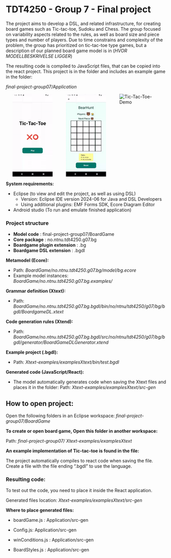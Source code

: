 # TDT4250 - Group 7 - Final project

The project aims to develop a DSL, and related infrastructure, for creating board games such as Tic-tac-toe, Sudoku and Chess. The group focused on variability aspects related to the rules, as well as board size and piece types and number of players. Due to time constrains and complexity of the problem, the group has prioritized on tic-tac-toe type games, but a description of our planned board game model is in (*HVOR MODELLBESKRIVELSE LIGGER*)  

The resulting code is compiled to JavaScript files, that can be copied into the react project. This project is in the folder and includes an example game in the folder:  

*final-project-group07/Application*

<div style="display: flex; justify-content: space-around;">
<img src="Images/bg1.gif" alt="Tic-Tac-Toe-Demo" width="25%">
<img src="Images/bg2.gif" alt="Tic-Tac-Toe-Demo" width="25%">
<img src="Images/bg3.gif" alt="Tic-Tac-Toe-Demo" width="25%">
</div>

**System requirements:**
- Eclipse (to view and edit the project, as well as using DSL)
   - Version: Eclipse IDE version 2024-06 for Java and DSL Developers
   - Using additional plugins: EMF Forms SDK, Ecore Diagram Editor
- Android studio (To run and emulate finished application)

### Project structure 
- **Model code** :  final-project-group07/BoardGame 
- **Core package** : no.ntnu.tdt4250.g07.bg 
- **Boardgame plugin extension** : .bg 
- **Boardgame DSL extension** : .bgdl 

**Metamodel (Ecore):**
- Path: *BoardGame/no.ntnu.tdt4250.g07.bg/model/bg.ecore*
- Example model instances: *BoardGame/no.ntnu.tdt4250.g07.bg.examples/*

**Grammar definition (Xtext):**
- Path: *BoardGame/no.ntnu.tdt4250.g07.bg.bgdl/bin/no/ntnu/tdt4250/g07/bg/bgdl/BoardgameDL.xtext*

**Code generation rules (Xtend):**
- Path: *BoardGame/no.ntnu.tdt4250.g07.bg.bgdl/src/no/ntnu/tdt4250/g07/bg/bgdl/generator/BoardGameDLGenerator.xtend*

**Example project (.bgdl):**
- Path: *Xtext-examples/examplesXtext/bin/test.bgdl*


**Generated code (JavaScript/React):**
- The model automatically generates code when saving the Xtext files and places it in the folder:
Path: *Xtext-examples/examplesXtext/src-gen*

## How to open project: 
Open the following folders in an Eclipse workspace: *final-project-group07/BoardGame*

**To create or open board game, Open this folder in another workspace:** 

Path: *final-project-group07/ Xtext-examples/examplesXtext*

 
**An example implementation of Tic-tac-toe is found in the file:**

The project automatically compiles to react code when saving the file. 
Create a file with the file ending “.bgdl” to use the language. 

 

### Resulting code: 

To test out the code, you need to place it inside the React application. 

Generated files location: *Xtext-examples/examplesXtext/src-gen*


**Where to place generated files:**

- boardGame.js : Application/src-gen 

- Config.js: Application/src-gen 

- winConditions.js : Application/src-gen 

- BoardStyles.js : Application/src-gen 

 
